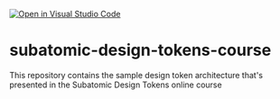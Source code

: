 [![Open in Visual Studio Code](https://classroom.github.com/assets/open-in-vscode-2e0aaae1b6195c2367325f4f02e2d04e9abb55f0b24a779b69b11b9e10269abc.svg)](https://classroom.github.com/online_ide?assignment_repo_id=19185052&assignment_repo_type=AssignmentRepo)
# subatomic-design-tokens-course
This repository contains the sample design token architecture that's presented in the Subatomic Design Tokens online course
